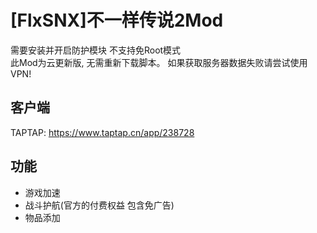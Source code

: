 # [FlxSNX]不一样传说2Mod
需要安装并开启防护模块 不支持免Root模式  
此Mod为云更新版, 无需重新下载脚本。 如果获取服务器数据失败请尝试使用VPN!

## 客户端
TAPTAP: https://www.taptap.cn/app/238728

## 功能
* 游戏加速
* 战斗护航(官方的付费权益 包含免广告)
* 物品添加
